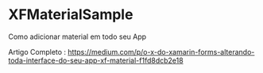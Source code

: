 # XFMaterialSample
Como adicionar material em todo seu App

Artigo Completo : https://medium.com/p/o-x-do-xamarin-forms-alterando-toda-interface-do-seu-app-xf-material-f1fd8dcb2e18
